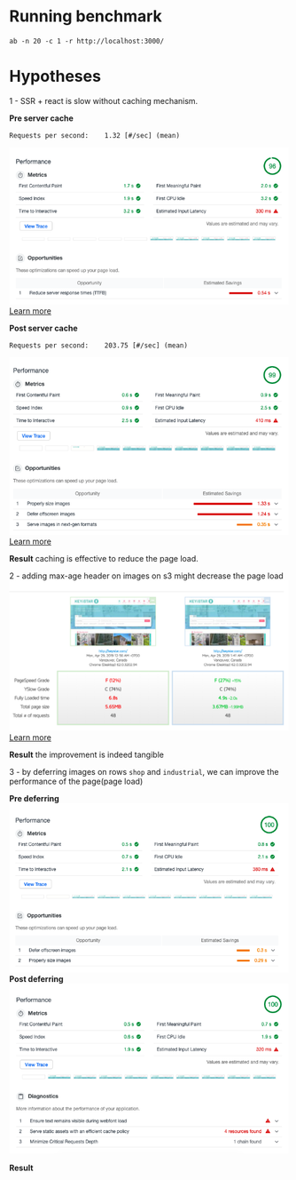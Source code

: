 # Running benchmark
```
ab -n 20 -c 1 -r http://localhost:3000/ 
```

# Hypotheses 

1 - SSR + react is slow without caching mechanism.

**Pre server cache**
```
Requests per second:    1.32 [#/sec] (mean)
```
![image](./metrix-pre-cache.png)
[Learn more](./ab-benchmark-20req-1cuncurrent-pre-cache.log)

**Post server cache**
```
Requests per second:    203.75 [#/sec] (mean)
```
![image](./metrix-post-cache.png)
[Learn more](./ab-benchmark-20req-1cuncurrent-post-cache.log)

**Result**
caching is effective to reduce the page load.

2 - adding max-age header on images on s3 might decrease the page load
![compare](./gtmetrix-compare-adding-header-max-age.png)
[Learn more](https://gtmetrix.com/compare/nSh87LCi/0UP0a0iJ)

**Result**
the improvement is indeed tangible 

3 - by deferring images on rows `shop` and `industrial`, we can improve the performance of the page(page load)

**Pre deferring**
![pre-defer](./metrics-pre-defer.png)
**Post deferring**
![post-defer](./metrics-post-defer.png)

**Result**

